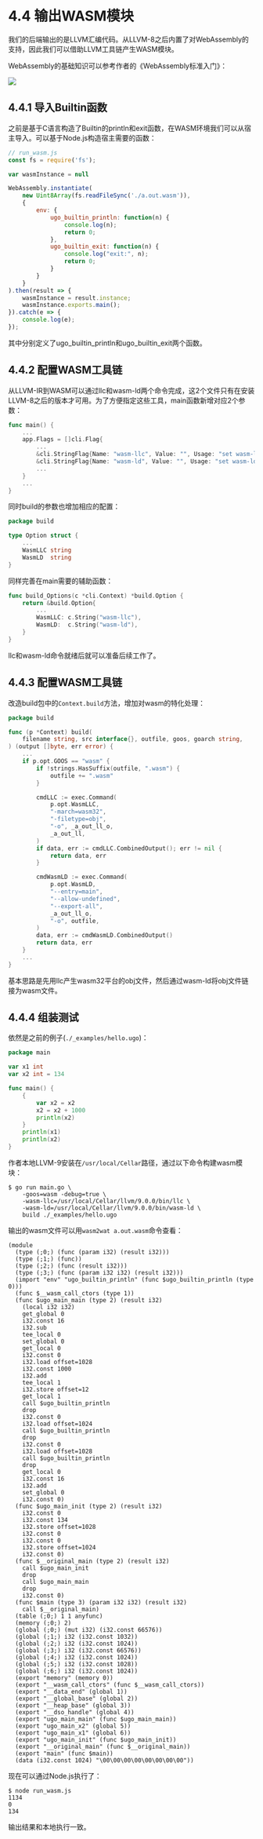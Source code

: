 # 4.4 输出WASM模块

我们的后端输出的是LLVM汇编代码。从LLVM-8之后内置了对WebAssembly的支持，因此我们可以借助LLVM工具链产生WASM模块。

WebAssembly的基础知识可以参考作者的《WebAssembly标准入门》：

![](../images/wasm-book.jpg)

## 4.4.1 导入Builtin函数

之前是基于C语言构造了Builtin的println和exit函数，在WASM环境我们可以从宿主导入。可以基于Node.js构造宿主需要的函数：

```js
// run_wasm.js
const fs = require('fs');

var wasmInstance = null

WebAssembly.instantiate(
	new Uint8Array(fs.readFileSync('./a.out.wasm')),
	{
		env: {
			ugo_builtin_println: function(n) {
				console.log(n);
				return 0;
			},
			ugo_builtin_exit: function(n) {
				console.log("exit:", n);
				return 0;
			}
		}
	}
).then(result => {
	wasmInstance = result.instance;
	wasmInstance.exports.main();
}).catch(e => {
	console.log(e);
});
```

其中分别定义了ugo_builtin_println和ugo_builtin_exit两个函数。

## 4.4.2 配置WASM工具链

从LLVM-IR到WASM可以通过llc和wasm-ld两个命令完成，这2个文件只有在安装LLVM-8之后的版本才可用。为了方便指定这些工具，main函数新增对应2个参数：

```go
func main() {
	...
	app.Flags = []cli.Flag{
		...
		&cli.StringFlag{Name: "wasm-llc", Value: "", Usage: "set wasm-llc"},
		&cli.StringFlag{Name: "wasm-ld", Value: "", Usage: "set wasm-ld"},
		...
	}
	...
}
```

同时build的参数也增加相应的配置：

```go
package build

type Option struct {
	...
	WasmLLC string
	WasmLD  string
}
```

同样完善在main需要的辅助函数：

```go
func build_Options(c *cli.Context) *build.Option {
	return &build.Option{
		...
		WasmLLC: c.String("wasm-llc"),
		WasmLD:  c.String("wasm-ld"),
	}
}
```

llc和wasm-ld命令就绪后就可以准备后续工作了。

## 4.4.3 配置WASM工具链

改造build包中的`Context.build`方法，增加对wasm的特化处理：

```go
package build

func (p *Context) build(
	filename string, src interface{}, outfile, goos, goarch string,
) (output []byte, err error) {
	...
	if p.opt.GOOS == "wasm" {
		if !strings.HasSuffix(outfile, ".wasm") {
			outfile += ".wasm"
		}

		cmdLLC := exec.Command(
			p.opt.WasmLLC,
			"-march=wasm32",
			"-filetype=obj",
			"-o", _a_out_ll_o,
			_a_out_ll,
		)
		if data, err := cmdLLC.CombinedOutput(); err != nil {
			return data, err
		}

		cmdWasmLD := exec.Command(
			p.opt.WasmLD,
			"--entry=main",
			"--allow-undefined",
			"--export-all",
			_a_out_ll_o,
			"-o", outfile,
		)
		data, err := cmdWasmLD.CombinedOutput()
		return data, err
	}
	...
}
```

基本思路是先用llc产生wasm32平台的obj文件，然后通过wasm-ld将obj文件链接为wasm文件。

## 4.4.4 组装测试

依然是之前的例子(`./_examples/hello.ugo`)：

```go
package main

var x1 int
var x2 int = 134

func main() {
	{
		var x2 = x2
		x2 = x2 + 1000
		println(x2)
	}
	println(x1)
	println(x2)
}
```

作者本地LLVM-9安装在`/usr/local/Cellar`路径，通过以下命令构建wasm模块：

```
$ go run main.go \
	-goos=wasm -debug=true \
	-wasm-llc=/usr/local/Cellar/llvm/9.0.0/bin/llc \
	-wasm-ld=/usr/local/Cellar/llvm/9.0.0/bin/wasm-ld \
	build ./_examples/hello.ugo

```

输出的wasm文件可以用`wasm2wat a.out.wasm`命令查看：

```webassembly
(module
  (type (;0;) (func (param i32) (result i32)))
  (type (;1;) (func))
  (type (;2;) (func (result i32)))
  (type (;3;) (func (param i32 i32) (result i32)))
  (import "env" "ugo_builtin_println" (func $ugo_builtin_println (type 0)))
  (func $__wasm_call_ctors (type 1))
  (func $ugo_main_main (type 2) (result i32)
    (local i32 i32)
    get_global 0
    i32.const 16
    i32.sub
    tee_local 0
    set_global 0
    get_local 0
    i32.const 0
    i32.load offset=1028
    i32.const 1000
    i32.add
    tee_local 1
    i32.store offset=12
    get_local 1
    call $ugo_builtin_println
    drop
    i32.const 0
    i32.load offset=1024
    call $ugo_builtin_println
    drop
    i32.const 0
    i32.load offset=1028
    call $ugo_builtin_println
    drop
    get_local 0
    i32.const 16
    i32.add
    set_global 0
    i32.const 0)
  (func $ugo_main_init (type 2) (result i32)
    i32.const 0
    i32.const 134
    i32.store offset=1028
    i32.const 0
    i32.const 0
    i32.store offset=1024
    i32.const 0)
  (func $__original_main (type 2) (result i32)
    call $ugo_main_init
    drop
    call $ugo_main_main
    drop
    i32.const 0)
  (func $main (type 3) (param i32 i32) (result i32)
    call $__original_main)
  (table (;0;) 1 1 anyfunc)
  (memory (;0;) 2)
  (global (;0;) (mut i32) (i32.const 66576))
  (global (;1;) i32 (i32.const 1032))
  (global (;2;) i32 (i32.const 1024))
  (global (;3;) i32 (i32.const 66576))
  (global (;4;) i32 (i32.const 1024))
  (global (;5;) i32 (i32.const 1028))
  (global (;6;) i32 (i32.const 1024))
  (export "memory" (memory 0))
  (export "__wasm_call_ctors" (func $__wasm_call_ctors))
  (export "__data_end" (global 1))
  (export "__global_base" (global 2))
  (export "__heap_base" (global 3))
  (export "__dso_handle" (global 4))
  (export "ugo_main_main" (func $ugo_main_main))
  (export "ugo_main_x2" (global 5))
  (export "ugo_main_x1" (global 6))
  (export "ugo_main_init" (func $ugo_main_init))
  (export "__original_main" (func $__original_main))
  (export "main" (func $main))
  (data (i32.const 1024) "\00\00\00\00\00\00\00\00"))
```

现在可以通过Node.js执行了：

```
$ node run_wasm.js
1134
0
134
```

输出结果和本地执行一致。
